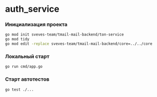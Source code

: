 # auth_service

### Инициализация проекта
```bash
go mod init sveves-team/tmail-mail-backend/ton-service
go mod tidy
go mod edit -replace sveves-team/tmail-mail-backend/core=../../core
```


### Локальный старт
```bash
go run cmd/app.go
``` 

### Старт автотестов 
``` bash
go test ./...
```
